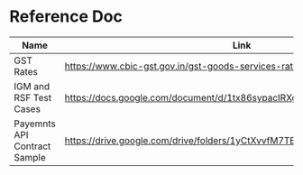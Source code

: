 # Reference Doc

| Name                         | Link                                                                      |
| ---------------------------- | ------------------------------------------------------------------------- |
| GST Rates                    | https://www.cbic-gst.gov.in/gst-goods-services-rates.html                 |
| IGM and RSF Test Cases       | https://docs.google.com/document/d/1tx86sypacIRXgL9nlNBdvHz7cYQjQoyC/edit |
| Payemnts API Contract Sample | https://drive.google.com/drive/folders/1yCtXvvfM7TE8LsjHet_UK5K5KNkQah6U  |

